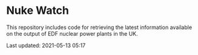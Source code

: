 # Nuke Watch

This repository includes code for retrieving the latest information available on the output of EDF nuclear power plants in the UK.

Last updated: 2021-05-13 05:17